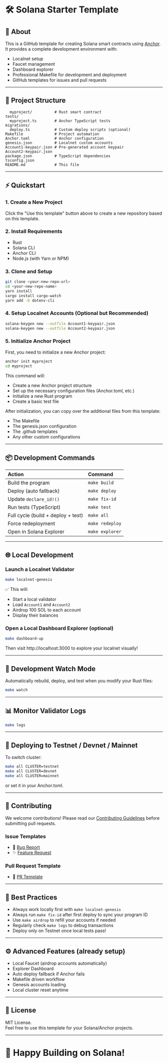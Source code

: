 # 🛠 Solana Starter Template

## 🚀 About

This is a GitHub template for creating Solana smart contracts using [Anchor](https://book.anchor-lang.com/).
It provides a complete development environment with:
- Localnet setup
- Faucet management
- Dashboard explorer
- Professional Makefile for development and deployment
- GitHub templates for issues and pull requests

---

## 📂 Project Structure

```programs/
  myproject/          # Rust smart contract
tests/
  myproject.ts        # Anchor TypeScript tests
migrations/
  deploy.ts           # Custom deploy scripts (optional)
Makefile              # Project automation
Anchor.toml           # Anchor configuration
genesis.json          # Localnet custom accounts
Account1-keypair.json # Pre-generated account keypair
Account2-keypair.json
package.json          # TypeScript dependencies
tsconfig.json
README.md             # This file
```

---

## ⚡ Quickstart

### 1. Create a New Project

Click the "Use this template" button above to create a new repository based on this template.

### 2. Install Requirements
- Rust
- Solana CLI
- Anchor CLI
- Node.js (with Yarn or NPM)

### 3. Clone and Setup

```bash
git clone <your-new-repo-url>
cd <your-new-repo-name>
yarn install
cargo install cargo-watch
yarn add -D dotenv-cli
```

### 4. Setup Localnet Accounts (Optional but Recommended)

```bash
solana-keygen new --outfile Account1-keypair.json
solana-keygen new --outfile Account2-keypair.json
```

### 5. Initialize Anchor Project

First, you need to initialize a new Anchor project:

```bash
anchor init myproject
cd myproject
```

This command will:
- Create a new Anchor project structure
- Set up the necessary configuration files (Anchor.toml, etc.)
- Initialize a new Rust program
- Create a basic test file

After initialization, you can copy over the additional files from this template:
- The Makefile
- The genesis.json configuration
- The .github templates
- Any other custom configurations

---

## 📦 Development Commands

| Action | Command |
|:---|:---|
| Build the program | `make build` |
| Deploy (auto fallback) | `make deploy` |
| Update `declare_id!()` | `make fix-id` |
| Run tests (TypeScript) | `make test` |
| Full cycle (build + deploy + test) | `make all` |
| Force redeployment | `make redeploy` |
| Open in Solana Explorer | `make explorer` |

---

## 🌐 Local Development

### Launch a Localnet Validator

```bash
make localnet-genesis
```
✅ This will:
- Start a local validator
- Load `Account1` and `Account2`
- Airdrop 100 SOL to each account
- Display their balances

### Open a Local Dashboard Explorer (optional)

```bash
make dashboard-up
```

Then visit http://localhost:3000 to explore your localnet visually!

---

## 👀 Development Watch Mode

Automatically rebuild, deploy, and test when you modify your Rust files:

```bash
make watch
```

---

## 📊 Monitor Validator Logs

```bash
make logs
```

---

## 🚀 Deploying to Testnet / Devnet / Mainnet

To switch cluster:

```bash
make all CLUSTER=testnet
make all CLUSTER=devnet
make all CLUSTER=mainnet
```

or set it in your Anchor.toml.

---

## 🤝 Contributing

We welcome contributions! Please read our [Contributing Guidelines](CONTRIBUTING.md) before submitting pull requests.

### Issue Templates
- 🐛 [Bug Report](.github/ISSUE_TEMPLATE/bug_report.md)
- ✨ [Feature Request](.github/ISSUE_TEMPLATE/feature_request.md)

### Pull Request Template
- 📝 [PR Template](.github/PULL_REQUEST_TEMPLATE.md)

---

## 🧠 Best Practices

- Always work locally first with `make localnet-genesis`
- Always run `make fix-id` after first deploy to sync your program ID
- Use `make airdrop` to refill your accounts if needed
- Regularly check `make logs` to debug transactions
- Deploy only on Testnet once local tests pass!

---

## ⚙️ Advanced Features (already setup)

- Local Faucet (airdrop accounts automatically)
- Explorer Dashboard
- Auto deploy fallback if Anchor fails
- Makefile driven workflow
- Genesis accounts loading
- Local cluster reset anytime

---

## 📜 License

MIT License.  
Feel free to use this template for your Solana/Anchor projects.

---

# 🚀 Happy Building on Solana!


